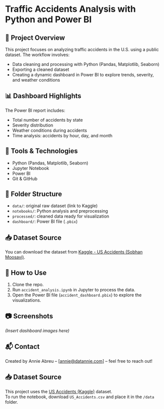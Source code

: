 # Traffic Accidents Analysis with Python and Power BI

## 🧠 Project Overview
This project focuses on analyzing traffic accidents in the U.S. using a public dataset. The workflow involves:
- Data cleaning and processing with Python (Pandas, Matplotlib, Seaborn)
- Exporting a cleaned dataset
- Creating a dynamic dashboard in Power BI to explore trends, severity, and weather conditions

## 📊 Dashboard Highlights
The Power BI report includes:
- Total number of accidents by state
- Severity distribution
- Weather conditions during accidents
- Time analysis: accidents by hour, day, and month

## 🧰 Tools & Technologies
- Python (Pandas, Matplotlib, Seaborn)
- Jupyter Notebook
- Power BI
- Git & GitHub

## 📁 Folder Structure
- `data/`: original raw dataset (link to Kaggle)
- `notebooks/`: Python analysis and preprocessing
- `processed/`: cleaned data ready for visualization
- `dashboard/`: Power BI file (`.pbix`)

## 📥 Dataset Source
You can download the dataset from [Kaggle - US Accidents (Sobhan Moosavi)](https://www.kaggle.com/datasets/sobhanmoosavi/us-accidents).

## 🚀 How to Use
1. Clone the repo.
2. Run `accident_analysis.ipynb` in Jupyter to process the data.
3. Open the Power BI file (`accident_dashboard.pbix`) to explore the visualizations.

## 📷 Screenshots
*(Insert dashboard images here)*

## 📬 Contact
Created by Annie Abreu – [annie@datannie.com] – feel free to reach out!

## 📥 Dataset Source

This project uses the [US Accidents (Kaggle)](https://www.kaggle.com/datasets/sobhanmoosavi/us-accidents) dataset.  
To run the notebook, download `US_Accidents.csv` and place it in the `/data` folder.

